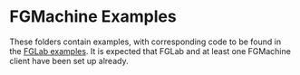 # FGMachine Examples

These folders contain examples, with corresponding code to be found in the [FGLab examples](https://github.com/Kaixhin/FGLab/tree/master/examples). It is expected that FGLab and at least one FGMachine client have been set up already.
